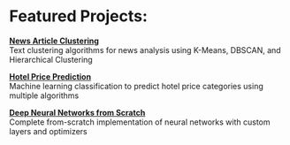 

# Featured Projects:

**[News Article Clustering](https://github.com/setdf/text-clustering-analysis)**  
Text clustering algorithms for news analysis using K-Means, DBSCAN, and Hierarchical Clustering

**[Hotel Price Prediction](https://github.com/setdf/machine-learning-hotel-pricing)**  
Machine learning classification to predict hotel price categories using multiple algorithms

**[Deep Neural Networks from Scratch](https://github.com/setdf/deep-neural-network-from-scratch)**  
Complete from-scratch implementation of neural networks with custom layers and optimizers
